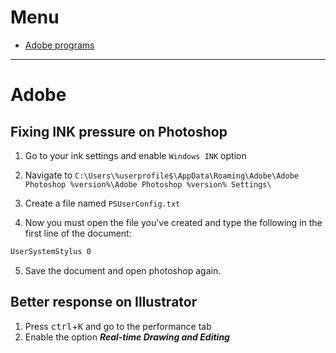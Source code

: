 # Menu

- [Adobe programs](#adobe)

---
# Adobe

## Fixing INK pressure on Photoshop

1. Go to your ink settings and enable `Windows INK` option

2. Navigate to `C:\Users\%userprofile$\AppData\Roaming\Adobe\Adobe Photoshop %version%\Adobe Photoshop %version% Settings\`

3. Create a file named `PSUserConfig.txt`
4. Now you must open the file you've created and type the following in the first line of the document:
```txt
UserSystemStylus 0
```

5. Save the document and open photoshop again.

## Better response on Illustrator

1. Press <kbd>ctrl</kbd>+<kbd>K</kbd> and go to the performance tab
2. Enable the option **_Real-time Drawing and Editing_**